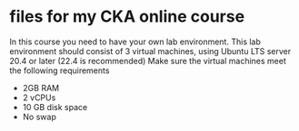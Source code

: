 # files for my CKA online course

In this course you need to have your own lab environment. This lab environment should consist of 3 virtual machines, using Ubuntu LTS server 20.4 or later (22.4 is recommended)
Make sure the virtual machines meet the following requirements
*	2GB RAM
*	2 vCPUs
*	10 GB disk space
*	No swap
